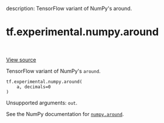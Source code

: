 description: TensorFlow variant of NumPy's around.

<div itemscope itemtype="http://developers.google.com/ReferenceObject">
<meta itemprop="name" content="tf.experimental.numpy.around" />
<meta itemprop="path" content="Stable" />
</div>

# tf.experimental.numpy.around

<!-- Insert buttons and diff -->

<table class="tfo-notebook-buttons tfo-api nocontent" align="left">

</table>

<a target="_blank" class="external" href="/code/stable/tensorflow/python/ops/numpy_ops/np_array_ops.py">View source</a>



TensorFlow variant of NumPy's `around`.


<pre class="devsite-click-to-copy prettyprint lang-py tfo-signature-link">
<code>tf.experimental.numpy.around(
    a, decimals=0
)
</code></pre>



<!-- Placeholder for "Used in" -->

Unsupported arguments: `out`.

See the NumPy documentation for [`numpy.around`](https://numpy.org/doc/stable/reference/generated/numpy.around.html).